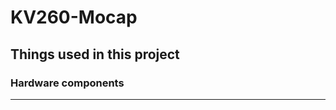 # KV260-Mocap
## Things used in this project

### Hardware components

------

[AMD-Xilinx Kria KV260 Vision AI Starter Kit]: https://www.hackster.io/xilinx/products/kria-kv260-vision-ai-starter-kit?ref=project-d5ebb9
